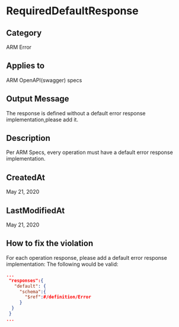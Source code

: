 # RequiredDefaultResponse

## Category

ARM Error

## Applies to

ARM OpenAPI(swagger) specs

## Output Message

The response is defined without a default error response implementation,please add it.

## Description

Per ARM Specs, every operation must have a default error response implementation.

## CreatedAt

May 21, 2020

## LastModifiedAt

May 21, 2020

## How to fix the violation

For each operation response, please add a default error response implementation:
The following would be valid:

```json
...
 "responses":{
   "default": {
     "schema":{
       "$ref":#/definition/Error
     }
  }
 }
...
```
